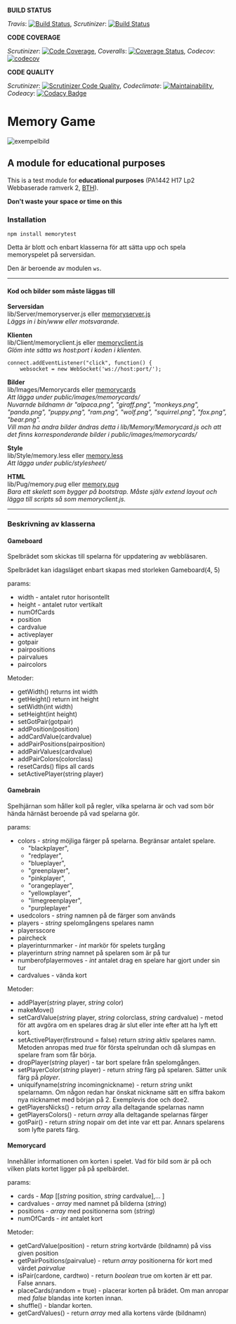 **BUILD STATUS**

*Travis*: [![Build Status](https://travis-ci.org/bredsjomagnus/memorytest.svg?branch=master)](https://travis-ci.org/bredsjomagnus/memorytest), *Scrutinizer*: [![Build Status](https://scrutinizer-ci.com/g/bredsjomagnus/memorytest/badges/build.png?b=master)](https://scrutinizer-ci.com/g/bredsjomagnus/memorytest/build-status/master)


**CODE COVERAGE**

*Scrutinizer*: [![Code Coverage](https://scrutinizer-ci.com/g/bredsjomagnus/memorytest/badges/coverage.png?b=master)](https://scrutinizer-ci.com/g/bredsjomagnus/memorytest/?branch=master), *Coveralls*: [![Coverage Status](https://coveralls.io/repos/github/bredsjomagnus/memorytest/badge.svg?branch=master)](https://coveralls.io/github/bredsjomagnus/memorytest?branch=master), *Codecov*: [![codecov](https://codecov.io/gh/bredsjomagnus/memorytest/branch/master/graph/badge.svg)](https://codecov.io/gh/bredsjomagnus/memorytest)

<!-- *Codeclimate*: [![Test Coverage](https://api.codeclimate.com/v1/badges/fe43330227738fcde371/test_coverage)](https://codeclimate.com/github/bredsjomagnus/memorytest/test_coverage) -->

**CODE QUALITY**

*Scrutinizer*: [![Scrutinizer Code Quality](https://scrutinizer-ci.com/g/bredsjomagnus/memorytest/badges/quality-score.png?b=master)](https://scrutinizer-ci.com/g/bredsjomagnus/memorytest/?branch=master), *Codeclimate*: [![Maintainability](https://api.codeclimate.com/v1/badges/fe43330227738fcde371/maintainability)](https://codeclimate.com/github/bredsjomagnus/memorytest/maintainability), *Codeacy*: [![Codacy Badge](https://api.codacy.com/project/badge/Grade/59e45be9ec944a0b8b08992f61086b85)](https://www.codacy.com/app/bredsjomagnus/memorytest?utm_source=github.com&amp;utm_medium=referral&amp;utm_content=bredsjomagnus/memorytest&amp;utm_campaign=Badge_Grade)
# Memory Game
![exempelbild](https://i.imgur.com/nUgH6fU.png)

## A module for educational purposes

This is a test module for **educational purposes** (PA1442 H17 Lp2 Webbaserade ramverk 2, [BTH](https://www.bth.se/)).

**Don't waste your space or time on this**

### Installation
`npm install memorytest`

Detta är blott och enbart klasserna för att sätta upp och spela memoryspelet på serversidan.

Den är beroende av modulen `ws`.

---

#### Kod och bilder som måste läggas till

**Serversidan**<br>
lib/Server/memoryserver.js eller [memoryserver.js](https://github.com/bredsjomagnus/memorytest/blob/master/lib/Server/memoryserver.js)<br>
*Läggs in i bin/www eller motsvarande.*


**Klienten**<br>
lib/Client/memoryclient.js eller [memoryclient.js](https://github.com/bredsjomagnus/memorytest/blob/master/lib/Client/memoryclient.js) <br>
*Glöm inte sätta ws host:port i koden i klienten.*
```
connect.addEventListener("click", function() {
    websocket = new WebSocket('ws://host:port/');
```

**Bilder**<br>
lib/Images/Memorycards eller [memorycards](https://github.com/bredsjomagnus/memorytest/tree/master/lib/Images/Memorycards) <br>
*Att lägga under public/images/memorycards/*<br>
*Nuvarnde bildnamn är "alpaca.png", "giraff.png", "monkeys.png", "panda.png", "puppy.png", "ram.png", "wolf.png", "squirrel.png", "fox.png", "bear.png".*<br>
*Vill man ha andra bilder ändras detta i lib/Memory/Memorycard.js och att det finns korresponderande bilder i public/images/memorycards/*

**Style**<br>
lib/Style/memory.less eller [memory.less](https://github.com/bredsjomagnus/memorytest/blob/master/lib/Style/memory.less) <br>
*Att lägga under public/stylesheet/*

**HTML**<br>
lib/Pug/memory.pug eller [memory.pug](https://github.com/bredsjomagnus/memorytest/blob/master/lib/Pug/memory.pug) <br>
*Bara ett skelett som bygger på bootstrap. Måste själv extend layout och lägga till scripts så som memoryclient.js.*


---
### Beskrivning av klasserna
#### Gameboard
Spelbrädet som skickas till spelarna för uppdatering av webbläsaren.


Spelbrädet kan idagsläget enbart skapas med storleken Gameboard(4, 5)

params:
- width - antalet rutor horisontellt
- height - antalet rutor vertikalt
- numOfCards
- position
- cardvalue
- activeplayer
- gotpair
- pairpositions
- pairvalues
- paircolors

Metoder:
- getWidth() returns int width
- getHeight() return int height
- setWidth(int width)
- setHeight(int height)
- setGotPair(gotpair)
- addPosition(position)
- addCardValue(cardvalue)
- addPairPositions(pairposition)
- addPairValues(cardvalue)
- addPairColors(colorclass)
- resetCards() flips all cards
- setActivePlayer(string player)

#### Gamebrain
Spelhjärnan som håller koll på regler, vilka spelarna är och vad som bör hända härnäst beroende på vad spelarna gör.

params:
- colors - *string* möjliga färger på spelarna. Begränsar antalet spelare.
    - "blackplayer",
    - "redplayer",
    - "blueplayer",
    - "greenplayer",
    - "pinkplayer",
    - "orangeplayer",
    - "yellowplayer",
    - "limegreenplayer",
    - "purpleplayer"
- usedcolors - *string* namnen på de färger som används
- players - *string* spelomgångens spelares namn
- playersscore
- paircheck
- playerinturnmarker - *int* markör för spelets turgång
- playerinturn *string* namnet på spelaren som är på tur
- numberofplayermoves - *int* antalet drag en spelare har gjort under sin tur
- cardvalues - vända kort

Metoder:

- addPlayer(*string* player, *string* color)
- makeMove()
- setCardValue(*string* player, *string* colorclass, *string* cardvalue) - metod för att avgöra om en spelares drag är slut eller inte efter att ha lyft ett kort.
- setActivePlayer(firstround = false) return *string* aktiv spelares namn. Metoden anropas med *true* för första spelrundan och då slumpas en spelare fram som får börja.
- dropPlayer(*string* player) - tar bort spelare från spelomgången.
- setPlayerColor(*string* player) - return *string* färg på spelaren. Sätter unik färg på *player*.
- uniquifyname(*string* incomingnickname) - return *string* unikt spelarnamn. Om någon redan har önskat nickname sätt en siffra bakom nya nicknamet med början på 2. Exemplevis doe och doe2.
- getPlayersNicks() - return *array* alla deltagande spelarnas namn
- getPlayersColors() - return *array* alla deltagande spelarnas färger
- gotPair() - return *string* nopair om det inte var ett par. Annars spelarens som lyfte parets färg.

#### Memorycard
Innehåller informationen om korten i spelet. Vad för bild som är på och vilken plats kortet ligger på på spelbärdet.

params:
- cards - *Map* [[*string* position, *string* cardvalue],... ]
- cardvalues - *array* med namnet på bilderna (*string*)
- positions - *array* med positionerna som (*string*)
- numOfCards - *int* antalet kort

Metoder:
- getCardValue(position) - return *string* kortvärde (bildnamn) på viss given position
- getPairPositions(pairvalue) - return *array* positionerna för kort med värdet *pairvalue*
- isPair(cardone, cardtwo) - return *boolean* true om korten är ett par. False annars.
- placeCards(random = true) - placerar korten på brädet. Om man anropar med *false* blandas inte korten innan.
- shuffle() - blandar korten.
- getCardValues() - return *array* med alla kortens värde (bildnamn)
